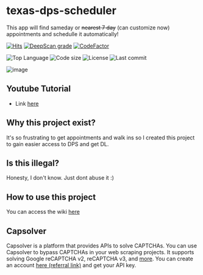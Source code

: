 # texas-dps-scheduler

This app will find sameday or ~~nearest 7 day~~ (can customize now) appointments and schedulle it automatically!

[![Hits](https://hits.seeyoufarm.com/api/count/incr/badge.svg?url=https%3A%2F%2Fgithub.com%2Fphamleduy04%2Ftexas-dps-scheduler&count_bg=%2379C83D&title_bg=%23555555&icon=typescript.svg&icon_color=%23E7E7E7&title=Views&edge_flat=false)](https://hits.seeyoufarm.com)
[![DeepScan grade](https://deepscan.io/api/teams/25628/projects/28491/branches/919222/badge/grade.svg)](https://deepscan.io/dashboard#view=project&tid=25628&pid=28491&bid=919222)
[![CodeFactor](https://www.codefactor.io/repository/github/phamleduy04/texas-dps-scheduler/badge)](https://www.codefactor.io/repository/github/phamleduy04/texas-dps-scheduler)

![Top Language](https://img.shields.io/github/languages/top/phamleduy04/texas-dps-scheduler?style=for-the-badge)
![Code size](https://img.shields.io/github/languages/code-size/phamleduy04/texas-dps-scheduler?style=for-the-badge)
![License](https://img.shields.io/github/license/phamleduy04/texas-dps-scheduler?style=for-the-badge)
![Last commit](https://img.shields.io/github/last-commit/phamleduy04/texas-dps-scheduler?style=for-the-badge)

![image](https://github.com/user-attachments/assets/9dfd420d-c61f-48bc-ba86-c50e0e5ec6e6)


## Youtube Tutorial
- Link [here](https://youtu.be/YdxDm3GPcWQ)

## Why this project exist?
It's so frustrating to get appointments and walk ins so I created this project to gain easier access to DPS and get DL.

## Is this illegal?
Honesty, I don't know. Just dont abuse it :)

## How to use this project
You can access the wiki [here](https://github.com/phamleduy04/texas-dps-scheduler/wiki/Installation)

## Capsolver
Capsolver is a platform that provides APIs to solve CAPTCHAs. You can use Capsolver to bypass CAPTCHAs in your web scraping projects. It supports solving Google reCAPTCHA v2, reCAPTCHA v3, and [more](https://docs.capsolver.com/en/guide/getting-started/). You can create an account [here (referral link)](https://dashboard.capsolver.com/passport/register?inviteCode=EH-lHbISDqj5) and get your API key.
